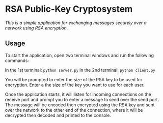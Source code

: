 # RSA Public-Key Cryptosystem

_This is a simple application for exchanging messages securely over a network using RSA encryption._

## Usage

To start the application, open two terminal windows and run the following commands:

In the 1st terminal: `python server.py`
In the 2nd terminal: `python client.py`

You will be prompted to enter the size of the RSA key to be used for encryption. Enter a the size of the key you want to use for each user.

Once the application starts, it will listen for incoming connections on the receive port and prompt you to enter a message to send over the send port. The message will be encoded then encrypted using the RSA key and sent over the network to the other end of the connection, where it will be decrypted then decoded and printed to the console.